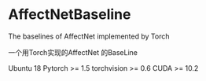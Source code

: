 # AffectNetBaseline
The baselines of AffectNet implemented by Torch

一个用Torch实现的AffectNet 的BaseLine


Ubuntu 18
Pytorch >= 1.5
torchvision >= 0.6
CUDA >= 10.2
